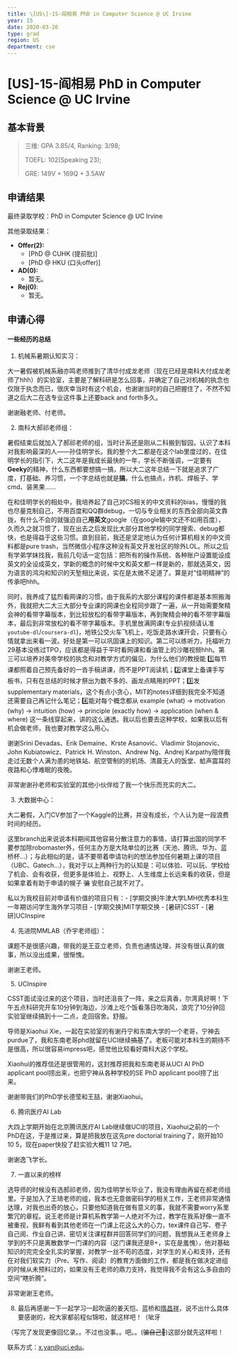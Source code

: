 ```yaml
---
title: \[US\]-15-阎相易 PhD in Computer Science @ UC Irvine
year: 15
date: 2020-03-26
type: grad
region: US
department: cse
---
```


# \[US\]-15-阎相易 PhD in Computer Science @ UC Irvine

## 基本背景

> 三维: GPA 3.85/4, Ranking: 3/98;
>
> TOEFL: 102\(Speaking 23\);
>
> GRE: 149V + 169Q + 3.5AW

## 申请结果

最终录取学校：PhD in Computer Science @ UC Irvine

其他录取结果：

- **Offer\(2\):**
  - \[PhD @ CUHK (提前批)\]
  - \[PhD @ HKU (口头offer)\]
- **AD\(0\):**
  - 暂无。
- **Rej\(0\)**:
  - 暂无。

## 申请心得

#### 一些经历的总结

1. 机械系暑期认知实习：

大一暑假被机械系融亦鸣老师推到了清华付成龙老师（现在已经是南科大付成龙老师了hhh）的实验室，主要是了解科研是怎么回事，并确定了自己对机械的执念也仅限于执念而已，很庆幸当时有这个机会，也谢谢当时的自己把握住了，不然不知道之后大二在选专业这件事上还要back and forth多久。

谢谢融老师、付老师。

2. 南科大郝祁老师组：

暑假结束后就加入了郝祁老师的组，当时计系还是刚从二科搬到智园，认识了本科对我影响最深的人——孙佳明学长。我的整个大二都是在这个lab里度过的，在佳明学长的指引下，大二这年是我成长最快的一年，学长不断强调，一定要有**Geeky**的精神，什么东西都要想搞一搞，所以大二这年总结一下就是追求了广度，打基础、养习惯，一个字总结也就是**搞**，什么也搞点，炸机、焊板子、学cmd、装黑果……

在和佳明学长的相处中，我培养起了自己对CS相关的中文资料的bias，慢慢的我也尽量克制自己，不用百度和QQ群debug，一切与专业相关的东西全部向英文靠拢，有什么不会的就强迫自己**用英文**google（在google输中文还不如用百度），久而久之就习惯了，现在出去之后发现比大部分其他学校的同学搜索、debug都快，也是得益于这些习惯。直到目前，我还是坚定地认为任何计算机相关的中文资料都是pure trash，当然微信小程序这种没有英文开发社区的除外LOL。所以之后有学弟学妹找我，我前几句话一定包括：把所有的操作系统、各种账户设置能设成英文的全设成英文，学新的概念的时候中文和英文都一样是新的，那就选英文，因为语言的鸿沟和知识的天堑相比来说，实在是太微不足道了。算是对“佳明精神”的传承吧hhh。

同时，我养成了猛烈看网课的习惯，由于我系的大部分课程的课件都是基本照搬海外，我就把大二大三大部分专业课的网课也全程同步跟了一遍，从一开始需要聚精会神的看带字幕版本，到比较放松的看带字幕版本，再到聚精会神的看不带字幕版本，最后到非常放松的看不带字幕版本。手机里放满网课(专业扒视频请认准`youtube-dl`/`coursera-dl`)，地铁公交火车飞机上，吃饭走路水课开会，只要有心情就拿出来看一波。好处是第一可以巩固课上的知识。第二可以练听力，托福听力29基本没练过TPO，应该都是得益于平时看网课和看油管上的沙雕视频hhh。第三可以培养对美帝学校的执念和对教学方式的偏见，为什么他们的教授能 1️⃣每节课都照着自己预先备好的一沓手稿讲课，而不是PPT阅读机；2️⃣课堂上备课手写板书，只有在总结的时候才祭出为数不多的、画龙点睛用的PPT；3️⃣发supplementary materials，这个有点小贪心，MIT的notes详细到我完全不知道还需要自己再记什么笔记；4️⃣能对每个概念都从 example (what) → motivation (why) → intuition (how) → principle (exactly how) → application (when & where) 这一条线穿起来，讲的这么通透。我以后也要去这种学校，如果我以后有机会做老师，我也要对教学这么用心。

谢谢Srini Devadas、Erik Demaine、Krste Asanović、Vladimir Stojanovic、John Kubiatowicz、Patrick H. Winston、Andrew Ng、Andrej Karpathy陪伴我走过无数个人满为患的地铁站、航空管制的的机场、清晨无人的饭堂、蛤声震耳的夜路和心悸难眠的夜晚。

非常谢谢孙老师和实验室的其他小伙伴给了我一个快乐而充实的大二。

3. 大数据中心：

大二暑假，入门CV参加了一个Kaggle的比赛，并没有成长，个人认为是一段浪费时间的经历。

这里branch出来说说本科期间其他容易分散注意力的事情，请打算出国的同学不要参加除robomaster外，任何主办方是大陆单位的比赛（天池、腾讯、华为、蓝桥杯...）；与此相似的是，请不要带着申请功利的想法参加任何暑期上课的项目（UBC、Gatech...），我对于以上两种行为的认知是：可以体验、可以玩、学校给了机会、会有收获，但更多是体验上、视野上、人生维度上长远来看的收获，但是如果拿着有助于申请的幌子 ~~骗~~ 安慰自己就不对了。

私以为我校目前对申请有价值的项目只有：- [学期交换]牛津大学LMH优秀本科生一年期访问学生海外学习项目 - [学期交换]MIT学期交换 - [暑研]CSST - [暑研]UCInspire

4. 先进院MMLAB（乔宇老师组）：

课题不是很感兴趣，带我的是王亚立老师，负责也通情达理，并没有很认真的做事，所以没出成果，很惭愧。

谢谢王老师。

5. UCInspire

CSST面试没过来的这个项目，当时还沮丧了一阵，来之后真香，尔湾真好啊！下午五点科研完开车10分钟到海边，沙滩上吃个饭看落日吹海风，浪完了10分钟回实验室继续搞到十一二点，走回宿舍。舒服。

导师是Xiaohui Xie，一起在实验室的有谢丹宁和东南大学的一个老哥，宁神去purdue了，我和东南老哥phd就留在UCI继续~~搞基~~了。老板可能对本科生的期待不是很高，所以很容易impress吧，感觉他比较看好南科大这个学校。

Xiaohui的推荐信还是很管用的，这封推荐把我和东南老哥从UCI AI PhD applicant pool捞出来，也把宁神从各种学校的SE PhD applicant pool捞了出来。

谢谢带我们的PhD学长德莹和王喆，谢谢Xiaohui。

6. 腾讯医疗AI Lab

大四上学期开始在北京腾讯医疗AI Lab继续做UCI的项目，Xiaohui之前的一个PhD在这，于是推过来，算是把我放在这先pre doctorial training了，刚开始10 10 5，现在paper快投了赶实验大概11 12 7吧。

谢谢逸飞学长。

7. 一直以来的榜样

选导师的时候没有选郝祁老师，因为佳明学长毕业了，我没有理由再留在郝老师组里。于是加入了王琦老师的组，我本也无意做密码学的相关工作，王老师非常通情达理，对我也出奇的放心，只要他知道我在做有意义的事，我就不需要worry系里繁冗的章程。说王老师是计算机系教学第一人绝对不为过，教学在我系好像一直不被重视，我鲜有看到其他老师在一门课上花这么大的心力，tex课件自己写、卷子自己阅、作业自己讲、密切关注课程群并回答同学们的问题，我想我从王老师身上学到的不只是离散数学一门课的内容（这门课我还是B+，实在是羞愧），他对基础知识的完完全全扎实的掌握，对教学一丝不苟的态度，对学生的关心和支持，还有在对我们软实力（Pre、写作、阅读）的教育方面做的工作，都是我在做决定进组的时候从未预料过的，如果没有王老师的鼎力支持，我觉得我不会有这么多自由的空间“瞎折腾”。

非常谢谢王老师。

8. 最后再感谢一下一起学习一起吹逼的姜天恺、蓝桥和[隋昌祥](../biomedical-engineering/[US]-15-suichangxiang)，说不出什么具体要感谢的，祝大家都前程似锦啦，就这样吧！（呲牙

（写完了发现更像回忆录。。不过也没事。。吧。。(~~骗自己🙂~~)这部分就先这样啦！

联系方式：x.yan@uci.edu。

